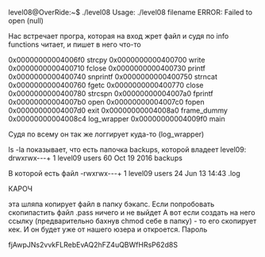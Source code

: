 
level08@OverRide:~$ ./level08
Usage: ./level08 filename
ERROR: Failed to open (null)

Нас встречает програ, которая на вход жрет файл
и судя по info functions читает, и пишет в него что-то

0x00000000004006f0  strcpy
0x0000000000400700  write
0x0000000000400710  fclose
0x0000000000400730  printf
0x0000000000400740  snprintf
0x0000000000400750  strncat
0x0000000000400760  fgetc
0x0000000000400770  close
0x0000000000400780  strcspn
0x00000000004007a0  fprintf
0x00000000004007b0  open
0x00000000004007c0  fopen
0x00000000004007d0  exit
0x00000000004008a0  frame_dummy
0x00000000004008c4  log_wrapper
0x00000000004009f0  main

Судя по всему он так же логгирует куда-то (log_wrapper)

ls -la показывает, что есть папочка backups, которой владеет level09:
drwxrwx---+ 1 level09 users      60 Oct 19  2016 backups

В которой есть файл 
-rwxrwx---+ 1 level09 users    24 Jun 13 14:43 .log

КАРОЧ

эта шляпа копирует файл в папку бэкапс. Если попробовать скопипастить файл .pass ничего и не выйдет
А вот если создать на него ссылку (предварительно бахнув chmod себе в папку) - то его скопирует кек. И он будет уже от нашего юзера
и откроется. Пароль 

fjAwpJNs2vvkFLRebEvAQ2hFZ4uQBWfHRsP62d8S
